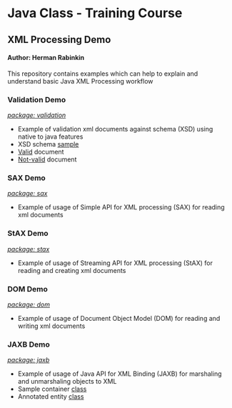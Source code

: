 # Java Class - Training Course

## XML Processing Demo

#### Author: Herman Rabinkin

This repository contains examples which can help to
explain and understand basic Java XML Processing workflow

### Validation Demo  
[_package: validation_](/src/main/java/com/hrm/xml/validation/ValidationDemo.java)

* Example of validation xml documents against schema (XSD) using native to java features
* XSD schema [sample](/src/main/resources/users-schema.xsd)
* [Valid](/src/main/resources/users-data.xml) document
* [Not-valid](/src/main/resources/users-data-not-valid.xml) document

### SAX Demo
[_package: sax_](/src/main/java/com/hrm/xml/sax/SimpleSAXDemo.java)

* Example of usage of Simple API for XML processing (SAX) for reading xml documents

### StAX Demo
[_package: stax_](/src/main/java/com/hrm/xml/stax/SimpleStAXDemo.java)

* Example of usage of Streaming API for XML processing (StAX) for reading and creating xml documents

### DOM Demo
[_package: dom_](/src/main/java/com/hrm/xml/dom/DOMDemo.java)

* Example of usage of Document Object Model (DOM) for reading and writing xml documents
 
### JAXB Demo
[_package: jaxb_](/src/main/java/com/hrm/xml/jaxb/JAXBDemo.java)

* Example of usage of Java API for XML Binding (JAXB) for marshaling and unmarshaling objects to XML
* Sample container [class](/src/main/java/com/hrm/xml/jaxb/Users.java)
* Annotated entity [class](/src/main/java/com/hrm/xml/User.java)
